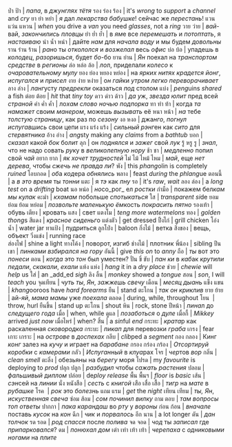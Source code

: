 ป่า ป้า        | *папа*, в _джунглях_ _тётя_
รอง ร่อง ร้อง  | it's *wrong* to _support_ a _channel_ and _cry_
ยา ย่า หย่า    | *я* дал _лекарства_ _бабушке_! сейчас же _перестань_!
แวน แว่น แหวน | *when* you drive a _van_ you need _glasses_, not a _ring_
วาย ว่าย      | *вай*-вай, _закончились_ _пловцы_
ยำ ย่ำ ย้ำ     | в *ям*е все _перемешать_ и _потоптать_, я _настаиваю_
นำ น้ำ หนำ    | дайте *нам* для _начала_ _воду_ и мы будем _довольны_
ราน ร่าน ร้าน  | *ран*о ты _откололся_ и _возжелал_ весь _офис_
บ่อ บ้อ        | упадешь в _колодец_, _разоришься_, будет *бо*-бо
ยาน ย่าน      | *Ян* поехал на _транспортом средстве_ в _регионы_
ล่อ หล่อ ล้อ    | *ло*л, приделали _колесо_ к _очаровательному_ _мулу_
ยอง ย่อง หยอง หย่อง | на _ярких_ _нитях_ _крадется_ *йонг*, _испугался_ и _присел_
งาย ง่าย หง่าย | о*н гай*ки _утром_ _легко_ _переворачивает_
ลาง ล่าง      | *ланг*усту _предрекли_ оказаться _под_ столом
แบ่ง          | *peng*uins _shared_ a fish
ต่อย ต้อย      | _hit_ that _tiny_ *toy*
ดาว ด่าว ด้าว  | *да у*ж, _звезда_ _юлит_ пред всей _страной_
คำ ค่ำ ค้ำ     | ло*хам* _слово_ _ночью_ _подпорка_
ทา ท่า ท้า     | когда *та* _намажет_ своим _манером_, можешь _вызывать_ её 
หนา หน้า      | *на* тебе _толстую_ _страницу_, как раз по _сезону_
งอ หงอ       | джа*нго*, _погнул_ _испугавшись_ свои цепи
แรง แร่ง แร้ง  | _сильный_ *рэнг*ен как _сито_ для _стервятника_
อ้าง อ่าง      | *ang*sty making any _claims_ from a _bathtub_
บอก          | _сказал_ какой *бок* болит
ลุก           | он _поднялся_ и _зажег_ свой *лук*
รู้ หรู รู       | _знал_, что не надо совать *ру*ку в _великолепную_ _нору_
ช้า ชา        | _медленно_ попил свой _*ча*й_
อยาก ยาก     | *як* _хочет_ _трудностей_
ไม่ ไม้ ไหม้ ไหม | *май*, еще _нет_ _дерева_, чтобы _сжечь_ _не правда ли_?
พัง           | this *phang*olin is completely _ruined_
โอบกอด       | *об*а *код*ера _обнялись_
พลาง         | feast _during_ the *phlang*ue
ตอนนี้         | а _в это время_ ты *тонни*
แตะ          | я *тэ* как _пну_
รอ           | it's *raw*, _wait_
ลอง ล่อง      | a *long* _test_ on a _drifting_ boat
นอ หน่อ       | *но*со_рог_ ел _ростки_
กำมือ         | покажем бел*кам мы* _кулак_
คะมำ         | *кхамам* побольше _спотыкаться_
ใส           | _transparent_ *si*de
ยอม ย่อม ย้อม หย่อม | _позвольте_ _маленькую_ *ём*кость _покрасить_ _пятно_
รองเท้า       | обувь
เตียง         | кровать
แสง          | свет 
แตงโม        | *teng more* _watermelons_
ทอง          | _golden_ *thong*s
สีแดง         | _красное_ *сиденьг*о
แต่งตัว        | get dressed
ปิ้งไก่         | grill chicken
โอ่งน้ำ        | water jar
ทาแป้ง        | пудриться
ลูกโป่ง        | baloon
กิ่งไม้         | ветка
สิ่งของ        | вещь, объект
วิ่งแข่ง        | running race   
ส่องไฟ        | shine a light
ทางโค้ง       | поворот, изгиб
ช่างไม้        | плотник
พี่น้อง         | sibling
ปีนเขา        | *пинками* _взбирался на гору_
อันนี้          | give _this on_ to *anny*
ถือ           | *ты* вот это _понеси_
ตอน          | _когда_ это *тон* был уместен?
ปั่น ขี่ ขับ      | *пан ки* в *каб*ак _крутили педали_, _скакали_, _ехали_
แห้ง แห่ง      | *hang* it in a _dry_ _place_
ช่วย          | *chewie* will _help_ us
ใส่           | an _add_ed *sigh*
ลิง ลิ้น        | _monkey_ showed a _tongue_
สอน          | *son*, I will _teach_ you
จุดเทียน       | *чуть* *ты*, *Ян*, _зажжешь_ _свечу_
เดือน         | _месяц_ *дыан*ь
แข็ง แขน      | *khang*ooroos have _hard_ _forearms_
ยืน           | stand
ตะโกน        | *так он* _криклив_
ยาย ย้าย      | ай-*яй*, _мама мамы_ уже *поехала*
ตลอด         | during, while, throughout
โยน         ​ | throw, hurl
ยืนขึ้น         | stand up
ตะโกน        | shout
หิน           | rock, stone
ปีหน้า         | *пина*л до _следущего года_
เมื่อ          | when, while
ดูแล          | _позаботься_ о *дуле*
เมื่อกี้         | *Mikkey* arrived _just now_
เมื่อไหร่       | when?
สิ้น           | a *sin*ful _end_
กระทะ        | *крата*р как раскаленная _сковородка_
กระบะ        | _пикап_ для перевозки *граба*
เกรง         | fear
เกาะ เกราะ   | на _острове_ в _доспехах_
กลีบ          | *clib*ped a _segment_
กอง กลอง     | Кинг *конг* залез на _кучу_ и играет на _барабане_
กรอง กร่อง กร้อง | _Отсортируй_ _коробки_ с _камерами_
กลัว          | _Испуганный_ в *клуа*рах
โจร          | *чер*тов _вор_
กลิ่น          | *clean* _smell_
ตะลิ่ง         | обезьяны на _берегу_ моря
โปรด         | my _favourite_ is deploying to *prod*
ปลุก ปลูก      | _разбудил_ чтобы _сажать растения_
ปลอม         | _фальшивый_ ди*плом*
ปล่อย         | de*ploy* _release_
พื้น พื้นฯ       | _floor_ is _basic_
เส้น          | *сэн*сей на _линии_
นั่ง หนังสือ     | _сесть_ с _книгой_
เสือ เสื่อ เสื้อ  | _тигр_ на _мате_ в _рубашке_
โรค         ​ | *рок* это _болезнь_
แถม แรม      | _get_ the _night_
เทียน เทียม    | *ты, Ян*, _искуственная_ _свеча_
ซ่อม ส้อม      | *сом* _починил_ _вилку_
ถาม ตอบ      | *там* _вопросы_ *топ* _ответы_
ปากกา        | *пака* _карандаш_ во _рту_ у _вороны_
ก่อน ก้อน      | _вначале_ поставь _кусок_ на *кон*
ฉีก           | *чик* и _порвалось_
อีก นาน       | a lot longer
ดัน           | *дан* _толчок_
รด รอด       | *род* _спасся_ после _полива_
จด จอด       | *чод* ты _записал_ где _припарковался_?
ดม           | _понюхал_ *дом*
เต่า เท่า เท้า เท้า | _черепаха_ с _одниковыми_ _ногами_ на _плите_
